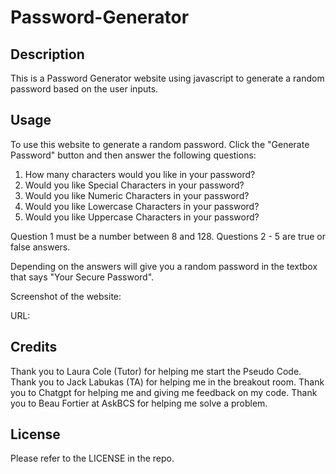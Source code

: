 # Password-Generator

## Description

This is a Password Generator website using javascript to generate a random password based on the user inputs.

## Usage

To use this website to generate a random password. Click the "Generate Password" button and then answer the following questions:

1. How many characters would you like in your password?
2. Would you like Special Characters in your password?
3. Would you like Numeric Characters in your password?
4. Would you like Lowercase Characters in your password?
5. Would you like Uppercase Characters in your password?

Question 1 must be a number between 8 and 128. Questions 2 - 5 are true or false answers. 

Depending on the answers will give you a random password in the textbox that says "Your Secure Password".

Screenshot of the website:


URL: 

## Credits

Thank you to Laura Cole (Tutor) for helping me start the Pseudo Code. Thank you to Jack Labukas (TA) for helping me in the breakout room. Thank you to Chatgpt for helping me and giving me feedback on my code. Thank you to Beau Fortier at AskBCS for helping me solve a problem.

## License

Please refer to the LICENSE in the repo.